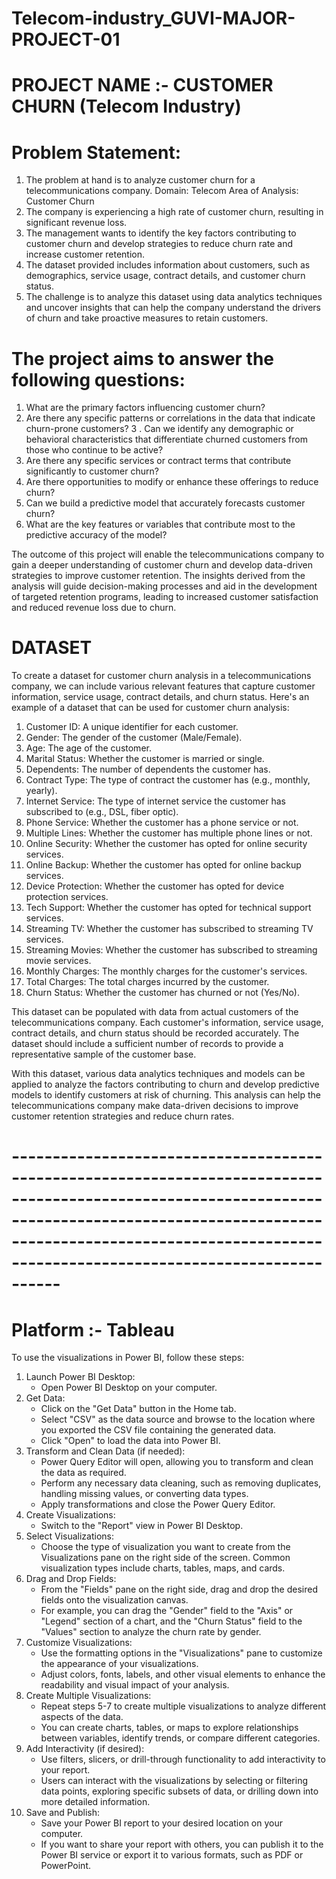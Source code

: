 # Telecom-industry_GUVI-MAJOR-PROJECT-01

# PROJECT NAME :- CUSTOMER CHURN (Telecom Industry)

# Problem Statement:

1.	The problem at hand is to analyze customer churn for a telecommunications company. 
    Domain: Telecom
    Area of Analysis: Customer Churn
2. The company is experiencing a high rate of customer churn, resulting in significant revenue loss. 
3. The management wants to identify the key factors contributing to customer churn and develop strategies to reduce churn rate and increase customer retention.
4. The dataset provided includes information about customers, such as demographics, service usage, contract details, and customer churn status. 
5. The challenge is to analyze this dataset using data analytics techniques and uncover insights that can help the company understand the drivers of churn and take proactive measures to retain customers.


# The project aims to answer the following questions:

1. What are the primary factors influencing customer churn? 
2.	Are there any specific patterns or correlations in the data that indicate churn-prone customers?
3 . Can we identify any demographic or behavioral characteristics that differentiate churned customers from those who continue to be active?
4. Are there any specific services or contract terms that contribute significantly to customer churn? 
5. Are there opportunities to modify or enhance these offerings to reduce churn?
6. Can we build a predictive model that accurately forecasts customer churn? 
7. What are the key features or variables that contribute most to the predictive accuracy of the model?

The outcome of this project will enable the telecommunications company to gain a deeper understanding of customer churn and develop data-driven strategies to improve customer retention. The insights derived from the analysis will guide decision-making processes and aid in the development of targeted retention programs, leading to increased customer satisfaction and reduced revenue loss due to churn.


# DATASET

To create a dataset for customer churn analysis in a telecommunications company, we can include various relevant features that capture customer information, service usage, contract details, and churn status. Here's an example of a dataset that can be used for customer churn analysis:

01. Customer ID: A unique identifier for each customer.
02. Gender: The gender of the customer (Male/Female).
03. Age: The age of the customer.
04. Marital Status: Whether the customer is married or single.
05. Dependents: The number of dependents the customer has.
06. Contract Type: The type of contract the customer has (e.g., monthly, yearly).
07. Internet Service: The type of internet service the customer has subscribed to (e.g., DSL, fiber optic).
08. Phone Service: Whether the customer has a phone service or not.
09. Multiple Lines: Whether the customer has multiple phone lines or not.
10. Online Security: Whether the customer has opted for online security services.
11. Online Backup: Whether the customer has opted for online backup services.
12. Device Protection: Whether the customer has opted for device protection services.
13. Tech Support: Whether the customer has opted for technical support services.
14. Streaming TV: Whether the customer has subscribed to streaming TV services.
15. Streaming Movies: Whether the customer has subscribed to streaming movie services.
16. Monthly Charges: The monthly charges for the customer's services.
17. Total Charges: The total charges incurred by the customer.
18. Churn Status: Whether the customer has churned or not (Yes/No).

This dataset can be populated with data from actual customers of the telecommunications company. Each customer's information, service usage, contract details, and churn status should be recorded accurately. The dataset should include a sufficient number of records to provide a representative sample of the customer base.

With this dataset, various data analytics techniques and models can be applied to analyze the factors contributing to churn and develop predictive models to identify customers at risk of churning. This analysis can help the telecommunications company make data-driven decisions to improve customer retention strategies and reduce churn rates.


# ------------------------------------------------------------------------------------------------------------------------------------------------------------------------------------------------------------------------------------------ #


# Platform :- Tableau

To use the visualizations in Power BI, follow these steps:

1. Launch Power BI Desktop:
   - Open Power BI Desktop on your computer.
2. Get Data:
   - Click on the "Get Data" button in the Home tab.
   - Select "CSV" as the data source and browse to the location where you exported the CSV file containing the generated data.
   - Click "Open" to load the data into Power BI.
3. Transform and Clean Data (if needed):
   - Power Query Editor will open, allowing you to transform and clean the data as required.
   - Perform any necessary data cleaning, such as removing duplicates, handling missing values, or converting data types.
   - Apply transformations and close the Power Query Editor.
4. Create Visualizations:
   - Switch to the "Report" view in Power BI Desktop.
5. Select Visualizations:
   - Choose the type of visualization you want to create from the Visualizations pane on the right side of the screen. Common visualization types include charts, tables, maps, and cards.
6. Drag and Drop Fields:
   - From the "Fields" pane on the right side, drag and drop the desired fields onto the visualization canvas.
   - For example, you can drag the "Gender" field to the "Axis" or "Legend" section of a chart, and the "Churn Status" field to the "Values" section to analyze the churn rate by gender.
7. Customize Visualizations:
   - Use the formatting options in the "Visualizations" pane to customize the appearance of your visualizations.
   - Adjust colors, fonts, labels, and other visual elements to enhance the readability and visual impact of your analysis.
8. Create Multiple Visualizations:
   - Repeat steps 5-7 to create multiple visualizations to analyze different aspects of the data.
   - You can create charts, tables, or maps to explore relationships between variables, identify trends, or compare different categories.
9. Add Interactivity (if desired):
   - Use filters, slicers, or drill-through functionality to add interactivity to your report.
   - Users can interact with the visualizations by selecting or filtering data points, exploring specific subsets of data, or drilling down into more detailed information.
10. Save and Publish:
    - Save your Power BI report to your desired location on your computer.
    - If you want to share your report with others, you can publish it to the Power BI service or export it to various formats, such as PDF or PowerPoint.

